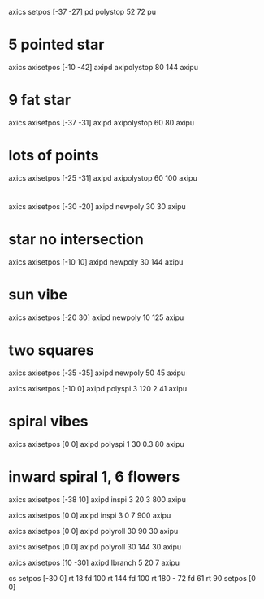 
axics setpos [-37 -27] pd polystop 52 72 pu

# 5 pointed star 
axics axisetpos [-10 -42] axipd axipolystop 80 144 axipu

# 9 fat star
axics axisetpos [-37 -31] axipd axipolystop 60 80 axipu

# lots of points 
axics axisetpos [-25 -31] axipd axipolystop 60 100 axipu

# 
axics axisetpos [-30 -20] axipd newpoly 30 30 axipu

# star no intersection
axics axisetpos [-10 10] axipd newpoly 30 144 axipu


# sun vibe
axics axisetpos [-20 30] axipd newpoly 10 125 axipu

# two squares
axics axisetpos [-35 -35] axipd newpoly 50 45 axipu


axics axisetpos [-10 0] axipd polyspi 3 120 2 41 axipu

# spiral vibes
axics axisetpos [0 0] axipd polyspi 1 30 0.3 80 axipu

# inward spiral 1, 6 flowers
axics axisetpos [-38 10] axipd inspi 3 20 3 800 axipu

axics axisetpos [0 0] axipd inspi 3 0 7 900 axipu

axics axisetpos [0 0] axipd polyroll 30 90 30 axipu


axics axisetpos [0 0] axipd polyroll 30 144 30 axipu


axics axisetpos [10 -30] axipd lbranch 5 20 7 axipu

cs setpos [-30 0] rt 18 fd 100 rt 144 fd 100 rt 180 - 72 fd 61 rt 90 setpos [0 0]